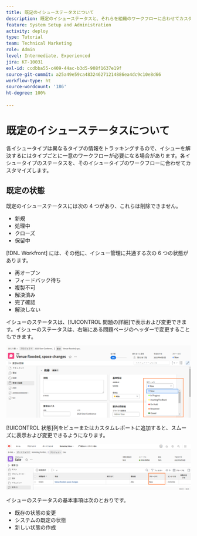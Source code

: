 ```yaml
---
title: 既定のイシューステータスについて
description: 既定のイシューステータスと、それらを組織のワークフローに合わせてカスタマイズする理由について説明します。
feature: System Setup and Administration
activity: deploy
type: Tutorial
team: Technical Marketing
role: Admin
level: Intermediate, Experienced
jira: KT-10031
exl-id: ccdbba55-c409-44ac-b3d5-908f1637e19f
source-git-commit: a25a49e59ca483246271214886ea4dc9c10e8d66
workflow-type: ht
source-wordcount: '186'
ht-degree: 100%

---
```


# 既定のイシューステータスについて

各イシュータイプは異なるタイプの情報をトラッキングするので、イシューを解決するにはタイプごとに一意のワークフローが必要になる場合があります。各イシュータイプのステータスを、そのイシュータイプのワークフローに合わせてカスタマイズします。

<!---
add URL in paragraph below
--->

## 既定の状態

既定のイシューステータスには次の 4 つがあり、これらは削除できません。

* 新規
* 処理中
* クローズ
* 保留中

[!DNL Workfront] には、その他に、イシュー管理に共通する次の 6 つの状態があります。

* 再オープン
* フィードバック待ち
* 複製不可
* 解決済み
* 完了確認
* 解決しない

<!---
need URL in paragraph below
--->


イシューのステータスは、[!UICONTROL 問題の詳細]で表示および変更できます。イシューのステータスは、右端にある問題ページのヘッダーで変更することもできます。

![ページヘッダーと[!UICONTROL 問題の詳細]ページの「状態」オプション](assets/admin-fund-issue-details-status.png)

[!UICONTROL 状態]列をビューまたはカスタムレポートに追加すると、スムーズに表示および変更できるようになります。

![[!UICONTROL ビューの状態列]](assets/admin-fund-issue-status-view.png)

<!---
link the bullets below to the articles
--->

イシューのステータスの基本事項は次のとおりです。

* 既存の状態の変更
* システムの既定の状態
* 新しい状態の作成
